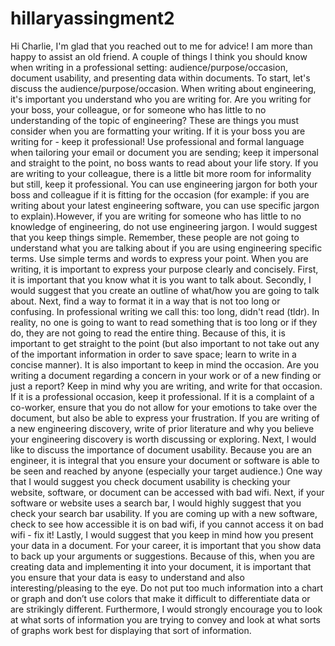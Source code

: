# hillaryassingment2
Hi Charlie, I'm glad that you reached out to me for advice! I am more than happy to assist an old friend. A couple of things I think you should know when writing in a professional setting: audience/purpose/occasion, document usability, and presenting data within documents. To start, let's discuss the audience/purpose/occasion. When writing about engineering, it's important you understand who you are writing for. Are you writing for your boss, your colleague, or for someone who has little to no understanding of the topic of engineering? These are things you must consider when you are formatting your writing. If it is your boss you are writing for -  keep it professional! Use professional and formal language when tailoring your email or document you are sending; keep it impersonal and straight to the point, no boss wants to read about your life story. If you are writing to your colleague, there is a little bit more room for informality but still, keep it professional. You can use engineering jargon for both your boss and colleague if it is fitting for the occasion (for example: if you are writing about your latest engineering software, you can use specific jargon to explain).However, if you are writing for someone who has little to no knowledge of engineering, do not use engineering jargon. I would suggest that you keep things simple. Remember, these people are not going to understand what you are talking about if you are using engineering specific terms. Use simple terms and words to express your point. When you are writing, it is important to express your purpose clearly and concisely. First, it is important that you know what it is you want to talk about. Secondly, I would suggest that you create an outline of what/how you are going to talk about. Next, find a way to format it in a way that is not too long or confusing. In professional writing we call this: too long, didn't read (tldr). In reality, no one is going to want to read something that is too long or if they do, they are not going to read the entire thing. Because of this, it is important to get straight to the point (but also important to not take out any of the important information in order to save space; learn to write in a concise manner). It is also important to keep in mind the occasion. Are you writing a document regarding a concern in your work or of a new finding or just a report?  Keep in mind why you are writing, and write for that occasion. If it is a professional occasion, keep it professional. If it is a complaint of a co-worker, ensure that you do not allow for your emotions to take over the document, but also be able to express your frustration. If you are writing of a new engineering discovery, write of prior literature and why you believe your engineering discovery is worth discussing or exploring. Next, I would like to discuss the importance of document usability. Because you are an engineer, it is integral that you ensure your document or software  is able to be seen and reached by anyone (especially your target audience.) One way that I would suggest you check document usability is checking your website, software, or document can be accessed with bad wifi. Next, if your software or website uses a search bar, I would highly suggest that you check your search bar usability. If you are coming up with a new software, check to see how accessible it is on bad wifi, if you cannot access it on bad wifi -  fix it!  Lastly, I would suggest that you keep in mind how you present your data in a document. For your career, it is important that you show data to back up your arguments or suggestions. Because of this, when you are creating data and implementing it into your document, it is important that you ensure that your data is easy to understand and also interesting/pleasing to the eye. Do not put too much information into a chart or graph and don’t use colors that make it difficult to differentiate data or are strikingly different. Furthermore, I would strongly encourage you to look at what sorts of information you are trying to convey and look at what sorts of graphs work best for displaying that sort of information. 
